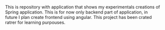 This is repository with application that shows my experimentals creations of Spring application.
This is for now only backend part of application, in future I plan create frontend using angular.
This project has been crated ratrer for learning purpouses.
